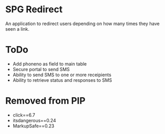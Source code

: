 # SPG Redirect
An application to redirect users depending on how many times they have seen a link.

# ToDo
* Add phoneno as field to main table
* Secure portal to send SMS
* Ability to send SMS to one or more receipients
* Ability to retrieve status and responses to SMS

# Removed from PIP
* click==6.7
* itsdangerous==0.24
* MarkupSafe==0.23
